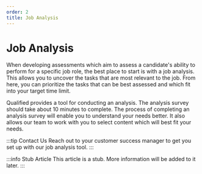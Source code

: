 ```yaml
---
order: 2
title: Job Analysis
---
```

# Job Analysis
When developing assessments which aim to assess a candidate's ability to perform for a specific job role, the best place to start is with a job analysis. This allows you to uncover the tasks that are most relevant to the job. From here, you can prioritize the tasks that can be best assessed and which fit into your target time limit. 

Qualified provides a tool for conducting an analysis. The analysis survey should take about 10 minutes to complete. The process of completing an analysis survey will enable you to understand your needs better. It also allows our team to work with you to select content which will best fit your needs.

:::tip Contact Us
Reach out to your customer success manager to get you set up with our job analysis tool.
:::   

:::info Stub Article
This article is a stub. More information will be added to it later.
:::
